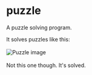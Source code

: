 # puzzle
A puzzle solving program.

It solves puzzles like this: 
<br>
<br>
![Puzzle image](https://upload.wikimedia.org/wikipedia/commons/thumb/9/91/15-puzzle.svg/600px-15-puzzle.svg.png)
<br>
<br>
Not this one though. It's solved.
